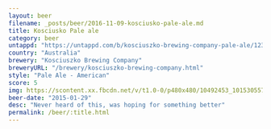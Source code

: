 ```yaml
---
layout: beer
filename: _posts/beer/2016-11-09-kosciusko-pale-ale.md
title: Kosciusko Pale ale
category: beer
untappd: "https://untappd.com/b/kosciuszko-brewing-company-pale-ale/12351"
country: "Australia"
brewery: "Kosciuszko Brewing Company"
breweryURL: "/brewery/kosciuszko-brewing-company.html"
style: "Pale Ale - American"
score: 5
img: https://scontent.xx.fbcdn.net/v/t1.0-0/p480x480/10492453_10153055771438745_3655493043304213188_n.jpg?oh=9533cf20c355822495c4353054aa3ecb&oe=5A7664A6
beer-date: "2015-01-29"
desc: "Never heard of this, was hoping for something better"
permalink: /beer/:title.html
---
```

